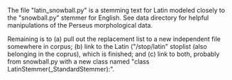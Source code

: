 The file "latin_snowball.py" is a stemming text for Latin modeled closely to the "snowball.py" stemmer for English. See data directory for helpful manipulations of the Perseus morphological data.

Remaining is to (a) pull out the replacement list to a new independent file somewhere in corpus; (b) link to the Latin ("/stop/latin" stoplist (also belonging in the coprus), which is finished; and (c) link to both, probably from snowball.py with a new class named "class LatinStemmer(_StandardStemmer):".
